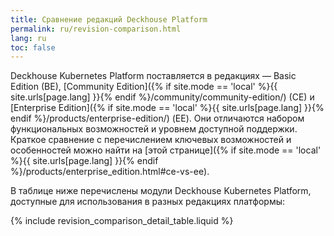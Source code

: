 ```yaml
---
title: Сравнение редакций Deckhouse Platform
permalink: ru/revision-comparison.html
lang: ru
toc: false
---
```


Deckhouse Kubernetes Platform поставляется в редакциях — Basic Edition (BE), [Community Edition]({% if site.mode == 'local' %}{{ site.urls[page.lang] }}{% endif %}/community/community-edition/) (CE) и [Enterprise Edition]({% if site.mode == 'local' %}{{ site.urls[page.lang] }}{% endif %}/products/enterprise-edition/) (EE). Они отличаются набором функциональных возможностей и уровнем доступной поддержки. Краткое сравнение с перечислением ключевых возможностей и особенностей можно найти на [этой странице]({% if site.mode == 'local' %}{{ site.urls[page.lang] }}{% endif %}/products/enterprise_edition.html#ce-vs-ee).

В таблице ниже перечислены модули Deckhouse Kubernetes Platform, доступные для использования в разных редакциях платформы:

{% include revision_comparison_detail_table.liquid %}
